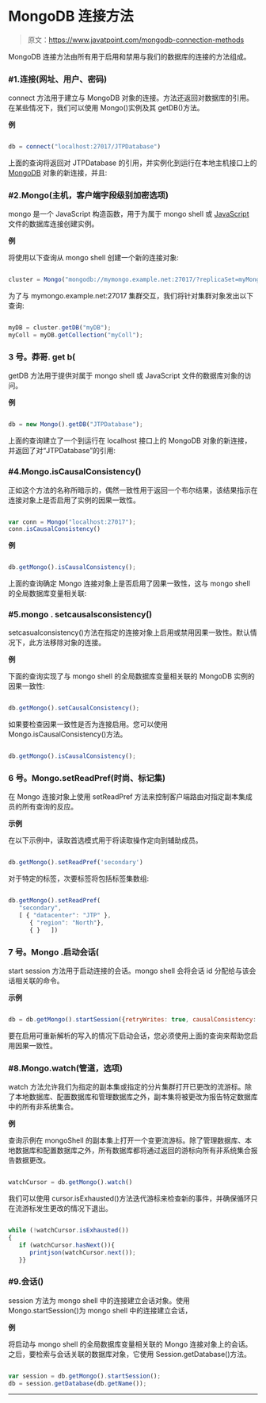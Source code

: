 # MongoDB 连接方法

> 原文：<https://www.javatpoint.com/mongodb-connection-methods>

MongoDB 连接方法由所有用于启用和禁用与我们的数据库的连接的方法组成。

### #1.连接(网址、用户、密码)

connect 方法用于建立与 MongoDB 对象的连接。方法还返回对数据库的引用。在某些情况下，我们可以使用 Mongo()实例及其 getDB()方法。

**例**

```js

db = connect("localhost:27017/JTPDatabase")

```

上面的查询将返回对 JTPDatabase 的引用，并实例化到运行在本地主机接口上的 [MongoDB](https://www.javatpoint.com/mongodb-tutorial) 对象的新连接，并且:

### #2.Mongo(主机，客户端字段级别加密选项)

mongo 是一个 JavaScript 构造函数，用于为属于 mongo shell 或 [JavaScript](https://www.javatpoint.com/javascript-tutorial) 文件的数据库连接创建实例。

**例**

将使用以下查询从 mongo shell 创建一个新的连接对象:

```js

cluster = Mongo("mongodb://mymongo.example.net:27017/?replicaSet=myMongoCluster")

```

为了与 mymongo.example.net:27017 集群交互，我们将针对集群对象发出以下查询:

```js

myDB = cluster.getDB("myDB");
myColl = myDB.getCollection("myColl");

```

### 3 号。莽哥. get b(<database></database>

getDB 方法用于提供对属于 mongo shell 或 JavaScript 文件的数据库对象的访问。

**例**

```js

db = new Mongo().getDB("JTPDatabase");

```

上面的查询建立了一个到运行在 localhost 接口上的 MongoDB 对象的新连接，并返回了对“JTPDatabase”的引用:

### #4.Mongo.isCausalConsistency()

正如这个方法的名称所暗示的，偶然一致性用于返回一个布尔结果，该结果指示在连接对象上是否启用了实例的因果一致性。

```js

var conn = Mongo("localhost:27017");
conn.isCausalConsistency()

```

**例**

```js

db.getMongo().isCausalConsistency();

```

上面的查询确定 Mongo 连接对象上是否启用了因果一致性，这与 mongo shell 的全局数据库变量相关联:

### #5.mongo . setcausalsconsistency(<boolean>)</boolean>

setcasualconsistency()方法在指定的连接对象上启用或禁用因果一致性。默认情况下，此方法移除对象的连接。

**例**

下面的查询实现了与 mongo shell 的全局数据库变量相关联的 MongoDB 实例的因果一致性:

```js

db.getMongo().setCausalConsistency();

```

如果要检查因果一致性是否为连接启用。您可以使用 Mongo.isCausalConsistency()方法。

```js

db.getMongo().isCausalConsistency();

```

### 6 号。Mongo.setReadPref(时尚、标记集)

在 Mongo 连接对象上使用 setReadPref 方法来控制客户端路由对指定副本集成员的所有查询的反应。

**示例**

在以下示例中，读取首选模式用于将读取操作定向到辅助成员。

```js

db.getMongo().setReadPref('secondary')

```

对于特定的标签，次要标签将包括标签集数组:

```js

db.getMongo().setReadPref(
   "secondary",
   [ { "datacenter": "JTP" },   
      { "region": "North"},      
      { }   ])

```

### 7 号。Mongo .启动会话(

start session 方法用于启动连接的会话。mongo shell 会将会话 id 分配给与该会话相关联的命令。

**示例**

```js

db = db.getMongo().startSession({retryWrites: true, causalConsistency: true}).getDatabase(db.getName());

```

要在启用可重新解析的写入的情况下启动会话，您必须使用上面的查询来帮助您启用因果一致性。

### #8.Mongo.watch(管道，选项)

watch 方法允许我们为指定的副本集或指定的分片集群打开已更改的流游标。除了本地数据库、配置数据库和管理数据库之外，副本集将被更改为报告特定数据库中的所有非系统集合。

**例**

查询示例在 mongoShell 的副本集上打开一个变更流游标。除了管理数据库、本地数据库和配置数据库之外，所有数据库都将通过返回的游标向所有非系统集合报告数据更改。

```js

watchCursor = db.getMongo().watch()

```

我们可以使用 cursor.isExhausted()方法迭代游标来检查新的事件，并确保循环只在流游标发生更改的情况下退出。

```js

while (!watchCursor.isExhausted())
{
   if (watchCursor.hasNext()){
      printjson(watchCursor.next());
   }}

```

### #9.会话()

session 方法为 mongo shell 中的连接建立会话对象。使用 Mongo.startSession()为 mongo shell 中的连接建立会话，

**例**

将启动与 mongo shell 的全局数据库变量相关联的 Mongo 连接对象上的会话。之后，要检索与会话关联的数据库对象，它使用 Session.getDatabase()方法。

```js

var session = db.getMongo().startSession();
db = session.getDatabase(db.getName());

```

* * *